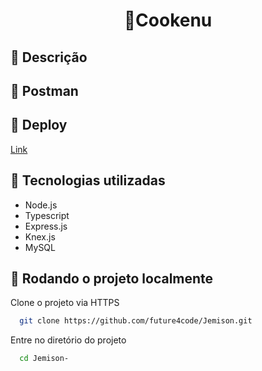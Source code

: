 ##  <h1 align="center">🍨Cookenu</h1>

## 📝 Descrição

## 🔗 Postman

## 🔗 Deploy
[Link ](https://jemison-.onrender.com)

## 🚀 Tecnologias utilizadas
-  Node.js
-  Typescript
-  Express.js
-  Knex.js
-  MySQL


## <h2>🔄 Rodando o projeto localmente</h2>  
  
Clone o projeto via HTTPS

```bash
  git clone https://github.com/future4code/Jemison.git
```

Entre no diretório do projeto

```bash
  cd Jemison-
```


 